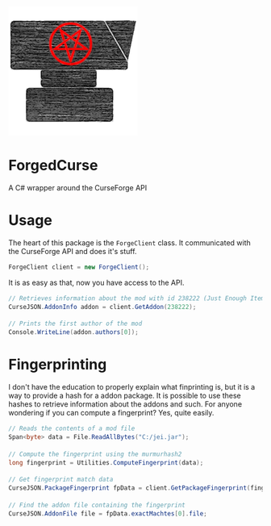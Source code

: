 ![Icon](Icon.png)
# ForgedCurse
A C# wrapper around the CurseForge API

# Usage
The heart of this package is the `ForgeClient` class. It communicated with the CurseForge API and does it's stuff.

```csharp
ForgeClient client = new ForgeClient();
```
It is as easy as that, now you have access to the API. 

```csharp
// Retrieves information about the mod with id 238222 (Just Enough Items)
CurseJSON.AddonInfo addon = client.GetAddon(238222);

// Prints the first author of the mod
Console.WriteLine(addon.authors[0]);
```

# Fingerprinting
I don't have the education to properly explain what finprinting is, but it is a way to provide a hash for a addon package. It is possible to use these hashes to retrieve information
about the addons and such. For anyone wondering if you can compute a fingerprint? Yes, quite easily.
```csharp
// Reads the contents of a mod file
Span<byte> data = File.ReadAllBytes("C:/jei.jar");

// Compute the fingerprint using the murmurhash2
long fingerprint = Utilities.ComputeFingerprint(data);

// Get fingerprint match data
CurseJSON.PackageFingerprint fpData = client.GetPackageFingerprint(fingerprint);

// Find the addon file containing the fingerprint
CurseJSON.AddonFile file = fpData.exactMachtes[0].file;
```